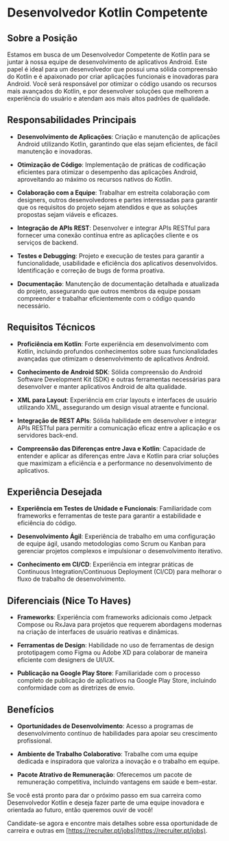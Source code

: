 # Desenvolvedor Kotlin Competente

## Sobre a Posição

Estamos em busca de um Desenvolvedor Competente de Kotlin para se juntar à nossa equipe de desenvolvimento de aplicativos Android. Este papel é ideal para um desenvolvedor que possui uma sólida compreensão do Kotlin e é apaixonado por criar aplicações funcionais e inovadoras para Android. Você será responsável por otimizar o código usando os recursos mais avançados do Kotlin, e por desenvolver soluções que melhorem a experiência do usuário e atendam aos mais altos padrões de qualidade.

## Responsabilidades Principais

- **Desenvolvimento de Aplicações**: Criação e manutenção de aplicações Android utilizando Kotlin, garantindo que elas sejam eficientes, de fácil manutenção e inovadoras.
  
- **Otimização de Código**: Implementação de práticas de codificação eficientes para otimizar o desempenho das aplicações Android, aproveitando ao máximo os recursos nativos do Kotlin.
  
- **Colaboração com a Equipe**: Trabalhar em estreita colaboração com designers, outros desenvolvedores e partes interessadas para garantir que os requisitos do projeto sejam atendidos e que as soluções propostas sejam viáveis e eficazes.
  
- **Integração de APIs REST**: Desenvolver e integrar APIs RESTful para fornecer uma conexão contínua entre as aplicações cliente e os serviços de backend.
  
- **Testes e Debugging**: Projeto e execução de testes para garantir a funcionalidade, usabilidade e eficiência dos aplicativos desenvolvidos. Identificação e correção de bugs de forma proativa.

- **Documentação**: Manutenção de documentação detalhada e atualizada do projeto, assegurando que outros membros da equipe possam compreender e trabalhar eficientemente com o código quando necessário.

## Requisitos Técnicos

- **Proficiência em Kotlin**: Forte experiência em desenvolvimento com Kotlin, incluindo profundos conhecimentos sobre suas funcionalidades avançadas que otimizam o desenvolvimento de aplicativos Android.
  
- **Conhecimento de Android SDK**: Sólida compreensão do Android Software Development Kit (SDK) e outras ferramentas necessárias para desenvolver e manter aplicativos Android de alta qualidade.
  
- **XML para Layout**: Experiência em criar layouts e interfaces de usuário utilizando XML, assegurando um design visual atraente e funcional.
  
- **Integração de REST APIs**: Sólida habilidade em desenvolver e integrar APIs RESTful para permitir a comunicação eficaz entre a aplicação e os servidores back-end.
  
- **Compreensão das Diferenças entre Java e Kotlin**: Capacidade de entender e aplicar as diferenças entre Java e Kotlin para criar soluções que maximizam a eficiência e a performance no desenvolvimento de aplicativos.

## Experiência Desejada

- **Experiência em Testes de Unidade e Funcionais**: Familiaridade com frameworks e ferramentas de teste para garantir a estabilidade e eficiência do código.
  
- **Desenvolvimento Ágil**: Experiência de trabalho em uma configuração de equipe ágil, usando metodologias como Scrum ou Kanban para gerenciar projetos complexos e impulsionar o desenvolvimento iterativo.
  
- **Conhecimento em CI/CD**: Experiência em integrar práticas de Continuous Integration/Continuous Deployment (CI/CD) para melhorar o fluxo de trabalho de desenvolvimento.

## Diferenciais (Nice To Haves)

- **Frameworks**: Experiência com frameworks adicionais como Jetpack Compose ou RxJava para projetos que requerem abordagens modernas na criação de interfaces de usuário reativas e dinâmicas.
  
- **Ferramentas de Design**: Habilidade no uso de ferramentas de design prototipagem como Figma ou Adobe XD para colaborar de maneira eficiente com designers de UI/UX.
  
- **Publicação na Google Play Store**: Familiaridade com o processo completo de publicação de aplicativos na Google Play Store, incluindo conformidade com as diretrizes de envio.

## Benefícios

- **Oportunidades de Desenvolvimento**: Acesso a programas de desenvolvimento contínuo de habilidades para apoiar seu crescimento profissional.
  
- **Ambiente de Trabalho Colaborativo**: Trabalhe com uma equipe dedicada e inspiradora que valoriza a inovação e o trabalho em equipe.
  
- **Pacote Atrativo de Remuneração**: Oferecemos um pacote de remuneração competitiva, incluindo vantagens em saúde e bem-estar.

Se você está pronto para dar o próximo passo em sua carreira como Desenvolvedor Kotlin e deseja fazer parte de uma equipe inovadora e orientada ao futuro, então queremos ouvir de você!

Candidate-se agora e encontre mais detalhes sobre essa oportunidade de carreira e outras em [https://recruiter.pt/jobs](https://recruiter.pt/jobs).